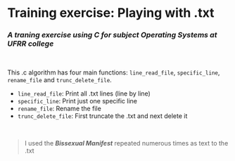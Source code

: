 # Training exercise: Playing with .txt
### *A traning exercise using C for subject Operating Systems at UFRR college*

<br/>

This .c algorithm has four main functions: `line_read_file`, `specific_line`, `rename_file` and `trunc_delete_file`.
- `line_read_file`: Print all .txt lines (line by line)
- `specific_line`: Print just one specific line
- `rename_file`: Rename the file
- `trunc_delete_file`: First truncate the .txt and next delete it

<br/>

> I used the ***Bissexual Manifest*** repeated numerous times as text to the .txt
